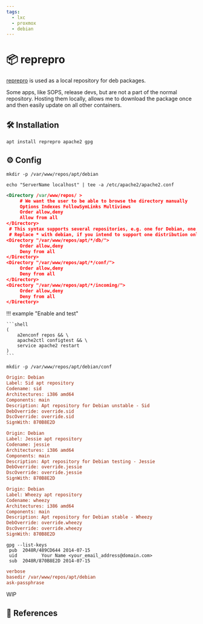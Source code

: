 ```yaml
---
tags:
  - lxc
  - proxmox
  - debian
---
```

# :package: reprepro

[reprepro][1] is used as a local repository for deb packages.

Some apps, like SOPS, release devs, but are not a part of the normal repository. Hosting them locally, allows me to download the package once and then easily update on all other containers.

## :hammer_and_wrench: Installation

```shell
apt install reprepro apache2 gpg
```

## :gear: Config

```shell
mkdir -p /var/www/repos/apt/debian
```

```shell title="/etc/apache2/apache2.conf"
echo "ServerName localhost" | tee -a /etc/apache2/apache2.conf
```

```xml title="/etc/apache2/conf-availabe/repos.conf"
<Directory /var/www/repos/ >  
     # We want the user to be able to browse the directory manually  
     Options Indexes FollowSymLinks Multiviews  
     Order allow,deny  
     Allow from all  
</Directory>  
 # This syntax supports several repositories, e.g. one for Debian, one for Ubuntu.  
 # Replace * with debian, if you intend to support one distribution only.  
<Directory "/var/www/repos/apt/*/db/">  
     Order allow,deny  
     Deny from all  
</Directory>  
<Directory "/var/www/repos/apt/*/conf/">  
     Order allow,deny  
     Deny from all  
</Directory>  
<Directory "/var/www/repos/apt/*/incoming/">  
     Order allow,deny  
     Deny from all  
</Directory>
```

!!! example "Enable and test"

    ```shell
    (
        a2enconf repos && \
        apache2ctl configtest && \
        service apache2 restart
    )
    ```

```shell
mkdir -p /var/www/repos/apt/debian/conf
```

```ini title="/var/www/repos/apt/debian/conf/distributions"
Origin: Debian  
Label: Sid apt repository  
Codename: sid  
Architectures: i386 amd64  
Components: main  
Description: Apt repository for Debian unstable - Sid  
DebOverride: override.sid  
DscOverride: override.sid  
SignWith: 870B8E2D  

Origin: Debian  
Label: Jessie apt repository  
Codename: jessie  
Architectures: i386 amd64  
Components: main  
Description: Apt repository for Debian testing - Jessie  
DebOverride: override.jessie  
DscOverride: override.jessie  
SignWith: 870B8E2D  

Origin: Debian  
Label: Wheezy apt repository  
Codename: wheezy  
Architectures: i386 amd64  
Components: main  
Description: Apt repository for Debian stable - Wheezy  
DebOverride: override.wheezy  
DscOverride: override.wheezy  
SignWith: 870B8E2D
```

```shell
gpg --list-keys  
 pub  2048R/489CD644 2014-07-15  
 uid         Your Name <your_email_address@domain.com>  
 sub  2048R/870B8E2D 2014-07-15
```

```ini title="/var/www/repos/apt/debian/conf/options"
verbose  
basedir /var/www/repos/apt/debian  
ask-passphrase
```

WIP

## :link: References

[1]: <https://santi-bassett.blogspot.com/2014/07/setting-up-apt-repository-with-reprepro.html?m=1>
